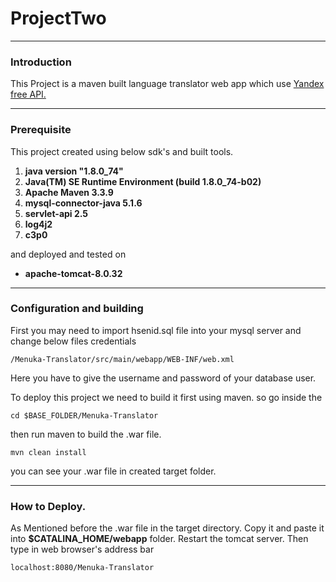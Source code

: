 # ProjectTwo
___

### Introduction

This Project is a maven built language translator web app which use [Yandex free API.](https://tech.yandex.com/translate/)
___

### Prerequisite

This project created using below sdk's and built tools.

1. **java version "1.8.0_74"**
2. **Java(TM) SE Runtime Environment (build 1.8.0_74-b02)**
3. **Apache Maven 3.3.9**
4. **mysql-connector-java 5.1.6**
5. **servlet-api 2.5**
6. **log4j2**
7. **c3p0**

and deployed and tested on

* **apache-tomcat-8.0.32**

___

### Configuration and building
First you may need to import hsenid.sql file into your mysql server and change below files credentials

`/Menuka-Translator/src/main/webapp/WEB-INF/web.xml`

Here you have to give the username and password of your database user.

To deploy this project we need to build it first using maven. so go inside the 

`cd $BASE_FOLDER/Menuka-Translator`

then run maven to build the .war file.

`mvn clean install`

you can see your .war file in created target folder. 

___

### How to Deploy.

As Mentioned before the .war file in the target directory. Copy it and paste it into **$CATALINA_HOME/webapp** folder. Restart the tomcat server. Then type in web browser's address bar

`localhost:8080/Menuka-Translator`

